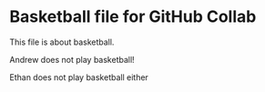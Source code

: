 # Basketball file for GitHub Collab

This file is about basketball.

Andrew does not play basketball!

Ethan does not play basketball either

